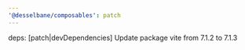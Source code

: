 ```yaml
---
'@desselbane/composables': patch
---
```


deps: [patch|devDependencies] Update package vite from 7.1.2 to 7.1.3
